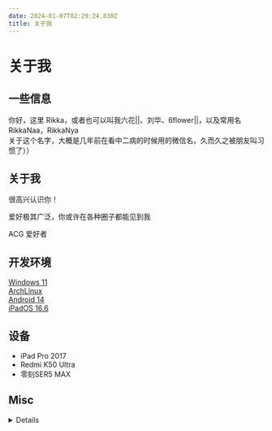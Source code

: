 ```yaml
---
date: 2024-01-07T02:29:24.830Z
title: 关于我
---
```


# 关于我


## 一些信息
你好，这里 Rikka，或者也可以叫我六花||、刘华、6flower||，以及常用名 RikkaNaa，RikkaNya  
关于这个名字，大概是几年前在看中二病的时候用的微信名，久而久之被朋友叫习惯了））  

## 关于我

很高兴认识你！  
  
爱好极其广泛，你或许在各种圈子都能见到我  
  
ACG 爱好者  

## 开发环境
[Windows 11](https://www.microsoft.com/zh-cn/software-download/windows11)  
[ArchLinux](https://archlinux.org/)  
[Android 14](https://www.android.com/android-14/)  
[iPadOS 16.6](https://support.apple.com/zh-cn/108050)

## 设备
- iPad Pro 2017  
- Redmi K50 Ultra  
- 零刻SER5 MAX

## Misc
<details>  
玩过的/正在玩的游戏  

**Chunithm**  
Luminous  
![Luminous](https://cdn.jsdelivr.net/gh/rikkamisc/images/imgs/20240426222908.png)   
国服  
![国服](https://cdn.jsdelivr.net/gh/rikkamisc/images/imgs/qq_pic_merged_1714141819628.jpg)   
**maimai DX**  
国服  
![国服](https://cdn.jsdelivr.net/gh/rikkamisc/images/imgs/qq_pic_merged_1714141955154.jpg)  
**Phigros**  
RKS: 14.98  
**Project Sekai**  
台服 ID: 7141744334939904769  
**1999**  
ID: 100970308  
**Minecraft**  
Java Edition: RikkaNaa  
BakaXL: Rikkawa#5148  
**明日方舟**  
忘记了

</details>